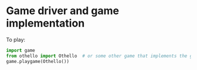 # Game driver and game implementation

To play:
```python
import game
from othello import Othello  # or some other game that implements the game.py API
game.playgame(Othello())
```
